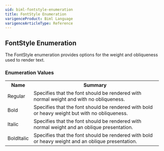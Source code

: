 ```yaml
---
uid: biml-fontstyle-enumeration
title: FontStyle Enumeration
varigenceProduct: Biml Language
varigenceArticleType: Reference
---
```


## FontStyle Enumeration<div class="LanguageSummary"><div class ="SummaryItem">The FontStyle enumeration provides options for the weight and obliqueness used to render text.</div></div><div class="EnumValueGroup">### Enumeration Values<table id="EnumValue" class="MemberList"><tbody><tr><th class="MemberNameColumnHeader">Name</th><th class="MemberSummaryColumnHeader">Summary</th></tr><tr class="cd0"><td class="MemberName">Regular</td><td class="MemberSummary"><div class ="SummaryItem">Specifies that the font should be rendered with normal weight and with no obliqueness.</div></td></tr><tr class="cd1"><td class="MemberName">Bold</td><td class="MemberSummary"><div class ="SummaryItem">Specifies that the font should be rendered with bold or heavy weight but with no obliqueness.</div></td></tr><tr class="cd0"><td class="MemberName">Italic</td><td class="MemberSummary"><div class ="SummaryItem">Specifies that the font should be rendered with normal weight and an oblique presentation.</div></td></tr><tr class="cd1"><td class="MemberName">BoldItalic</td><td class="MemberSummary"><div class ="SummaryItem">Specifies that the font should be rendered with bold or heavy weight and an oblique presentation.</div></td></tr></tbody></table></div>